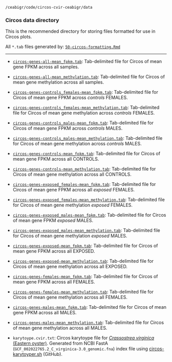 `/ceabigr/code/circos-cvir-ceabigr/data`

### Circos data directory

This is the recommended directory for storing files formatted for use in Circos plots.

All `*.tab` files generated by: [`50-circos-formatting.Rmd`](https://github.com/sr320/ceabigr/blob/main/code/50-circos-formatting.Rmd)

---

- [`circos-genes-all-mean_fpkm.tab`](https://github.com/sr320/ceabigr/tree/main/output/50-circos-formatting/circos-genes-all-mean_fpkm.tab): Tab-delimited file for Circos of mean gene FPKM across all samples.

- [`circos-genes-all-mean_methylation.tab`](https://github.com/sr320/ceabigr/tree/main/output/50-circos-formatting/circos-genes-all-mean_methylation.tab): Tab-delimited file for Circos of mean gene methylation across all samples.

- [`circos-genes-controls_females-mean_fpkm.tab`](https://github.com/sr320/ceabigr/tree/main/output/50-circos-formatting/circos-genes-controls_females-mean_fpkm.tab): Tab-delimited file for Circos of mean gene FPKM across _controls_ FEMALES.

- [`circos-genes-controls_females-mean_methylation.tab`](https://github.com/sr320/ceabigr/tree/main/output/50-circos-formatting/circos-genes-controls_females-mean_methylation.tab): Tab-delimited file for Circos of mean gene methylation across _controls_ FEMALES.

- [`circos-genes-controls_males-mean_fpkm.tab`](https://github.com/sr320/ceabigr/tree/main/output/50-circos-formatting/circos-genes-controls_males-mean_fpkm.tab): Tab-delimited file for Circos of mean gene FPKM across _controls_ MALES.

- [`circos-genes-controls_males-mean_methylation.tab`](https://github.com/sr320/ceabigr/tree/main/output/50-circos-formatting/circos-genes-controls_males-mean_methylation.tab): Tab-delimited file for Circos of mean gene methylation across _controls_ MALES.

- [`circos-genes-controls-mean_fpkm.tab`](https://github.com/sr320/ceabigr/tree/main/output/50-circos-formatting/circos-genes-controls-mean_fpkm.tab): Tab-delimited file for Circos of mean gene FPKM across all CONTROLS.

- [`circos-genes-controls-mean_methylation.tab`](https://github.com/sr320/ceabigr/tree/main/output/50-circos-formatting/circos-genes-controls-mean_methylation.tab): Tab-delimited file for Circos of mean gene methylation across all CONTROLS.

- [`circos-genes-exposed_females-mean_fpkm.tab`](https://github.com/sr320/ceabigr/tree/main/output/50-circos-formatting/circos-genes-exposed_females-mean_fpkm.tab): Tab-delimited file for Circos of mean gene FPKM across all _exposed_ FEMALES.

- [`circos-genes-exposed_females-mean_methylation.tab`](https://github.com/sr320/ceabigr/tree/main/output/50-circos-formatting/circos-genes-exposed_females-mean_methylation.tab): Tab-delimited file for Circos of mean gene methylation _exposed_ FEMALES.

- [`circos-genes-exposed_males-mean_fpkm.tab`](https://github.com/sr320/ceabigr/tree/main/output/50-circos-formatting/circos-genes-exposed_males-mean_fpkm.tab): Tab-delimited file for Circos of mean gene FPKM _exposed_ MALES.

- [`circos-genes-exposed_males-mean_methylation.tab`](https://github.com/sr320/ceabigr/tree/main/output/50-circos-formatting/circos-genes-exposed_males-mean_methylation.tab): Tab-delimited file for Circos of mean gene methylation _exposed_ MALES.

- [`circos-genes-exposed-mean_fpkm.tab`](https://github.com/sr320/ceabigr/tree/main/output/50-circos-formatting/circos-genes-exposed-mean_fpkm.tab): Tab-delimited file for Circos of mean gene FPKM across all EXPOSED.

- [`circos-genes-exposed-mean_methylation.tab`](https://github.com/sr320/ceabigr/tree/main/output/50-circos-formatting/circos-genes-exposed-mean_methylation.tab): Tab-delimited file for Circos of mean gene methylation across all EXPOSED.

- [`circos-genes-females-mean_fpkm.tab`](https://github.com/sr320/ceabigr/tree/main/output/50-circos-formatting/circos-genes-females-mean_fpkm.tab): Tab-delimited file for Circos of mean gene FPKM across all FEMALES.

- [`circos-genes-females-mean_methylation.tab`](https://github.com/sr320/ceabigr/tree/main/output/50-circos-formatting/circos-genes-females-mean_methylation.tab): Tab-delimited file for Circos of mean gene methylation across all FEMALES.

- [`circos-genes-males-mean_fpkm.tab`](https://github.com/sr320/ceabigr/tree/main/output/50-circos-formatting/circos-genes-males-mean_fpkm.tab): Tab-delimited file for Circos of mean gene FPKM across all MALES.

- [`circos-genes-males-mean_methylation.tab`](https://github.com/sr320/ceabigr/tree/main/output/50-circos-formatting/circos-genes-males-mean_methylation.tab): Tab-delimited file for Circos of mean gene methylation across all MALES.

- `karytoype.cvir.txt`: Circos karytoype file for [_Crassostrea virginica_ (Eastern oyster)](https://en.wikipedia.org/wiki/Eastern_oyster). Generated from NCBI FastA (`GCF_002022765.2_C_virginica-3.0_genomic.fna`) index file using [circos-karytoyper.sh](https://github.com/sr320/ceabigr/blob/main/code/circos-cvir-ceabigr/circos-karyotyper.sh) (GitHub).
